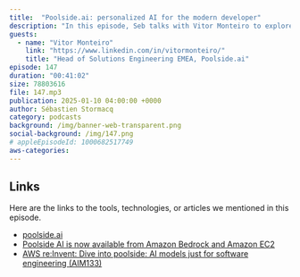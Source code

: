 ```yaml
---
title:  "Poolside.ai: personalized AI for the modern developer"
description: "In this episode, Seb talks with Vitor Monteiro to explore how AI is transforming developer tools, focusing on Poolside, a company building custom AI models for software development. They discuss data quality, reinforcement learning, user experience, and the importance of personalization in AI tools. The conversation also touches on infrastructure, productivity, and the challenges of adopting AI in businesses, offering insights into the future of developer assistance."
guests:
  - name: "Vitor Monteiro"
    link: "https://www.linkedin.com/in/vitormonteiro/"
    title: "Head of Solutions Engineering EMEA, Poolside.ai"
episode: 147
duration: "00:41:02" 
size: 78803616
file: 147.mp3	
publication: 2025-01-10 04:00:00 +0000
author: Sébastien Stormacq
category: podcasts
background: /img/banner-web-transparent.png
social-background: /img/147.png
# appleEpisodeId: 1000682517749
aws-categories: 
---
```


## Links

Here are the links to the tools, technologies, or articles we mentioned in this episode.

- [poolside.ai](https://poolside.ai)
- [Poolside AI is now available from Amazon Bedrock and Amazon EC2](https://press.aboutamazon.com/aws/2024/12/poolside-and-aws-announce-strategic-agreement-to-enable-secure-customized-generative-ai-for-software-engineering-on-amazon-bedrock-and-amazon-elastic-cloud-compute-ec2)
- [AWS re:Invent: Dive into poolside: AI models just for software engineering (AIM133)](https://www.youtube.com/watch?v=1vj_5H0aCV8)

